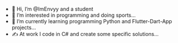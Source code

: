 - 👋 Hi, I’m @ImEnvyy and a student
- 👀 I’m interested in programming and doing sports...
- 🌱 I’m currently learning programming Python and Flutter-Dart-App projects...
- ✍ At work I code in C# and create some specific solutions...

